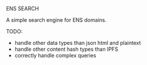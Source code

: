 ENS SEARCH

A simple search engine for ENS domains. 

TODO: 
- handle other data types than json html and plaintext
- handle other content hash types than IPFS
- correctly handle complex queries

